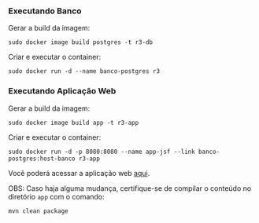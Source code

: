 ### Executando Banco

Gerar a build da imagem:
```
sudo docker image build postgres -t r3-db
```
Criar e executar o container:
```
sudo docker run -d --name banco-postgres r3
```

### Executando Aplicação Web

Gerar a build da imagem:
```
sudo docker image build app -t r3-app
```
Criar e executar o container:
```
sudo docker run -d -p 8080:8080 --name app-jsf --link banco-postgres:host-banco r3-app
```

Você poderá acessar a aplicação web [aqui](http://localhost:8080/app/).


OBS: Caso haja alguma mudança, certifique-se de compilar o conteúdo no diretório `app` com o comando:
```
mvn clean package
```